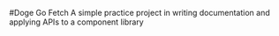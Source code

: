 #Doge Go Fetch
A simple practice project in writing documentation and applying APIs to a component library